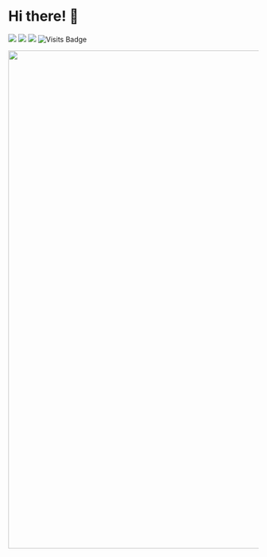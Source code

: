 # Hi there! 👋


[<img src="https://img.shields.io/badge/linkedin-%230077B5.svg?&style=for-the-badge&logo=linkedin&logoColor=white" />](https://www.linkedin.com/in/donald-l-0024471a3/) [<img src = "https://img.shields.io/badge/instagram-%23E4405F.svg?&style=for-the-badge&logo=instagram&logoColor=white">](https://www.instagram.com/donald.k.lee/) [<img src ="https://img.shields.io/badge/Website-dl-%23.svg?&style=for-the-badge&logo=&logoColor=white%22">](https://donaldklee.github.io/?utm_source=github&utm_medium=readme&utm_campaign=DonaldKLee)&nbsp;![Visits Badge](https://badges.pufler.dev/visits/DonaldKLee/DonaldKLee?style=for-the-badge )

<img width="1000vw" height="auto" src="https://github.com/DonaldKLee/Donald-K-Lee/blob/master/Intro.gif">
  





